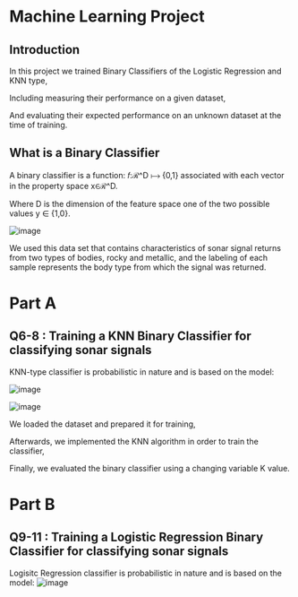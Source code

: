 # Machine Learning Project
## Introduction
In this project we trained Binary Classifiers of the Logistic Regression and KNN type, 

Including measuring their performance on a given dataset,

And evaluating their expected performance on an unknown dataset at the time of training.

## What is a Binary Classifier
A binary classifier is a function: 𝑓:ℛ^D ⟼ {0,1} associated with each vector in the property space x∈ℛ^D.

Where D is the dimension of the feature space one of the two possible values y ∈ {1,0}.

![image](https://github.com/YakirHasid/Machine-Learning-Project/assets/120096653/b9be8a5f-ff2b-4768-88d3-ca2f7c936ccb)


We used this data set that contains characteristics of sonar signal returns from two types of bodies, rocky and metallic, and the labeling of
each sample represents the body type from which the signal was returned.

# Part A
## Q6-8 : Training a KNN Binary Classifier for classifying sonar signals
KNN-type classifier is probabilistic in nature and is based on the model:

![image](https://github.com/YakirHasid/Machine-Learning-Project/assets/120096653/94a5d054-ffd5-437f-9beb-279f3b96962e)

![image](https://github.com/YakirHasid/Machine-Learning-Project/assets/120096653/6e7a3272-b54d-4e71-92f8-e07f91d2fbe3)

We loaded the dataset and prepared it for training,

Afterwards, we implemented the KNN algorithm in order to train the classifier,

Finally, we evaluated the binary classifier using a changing variable K value.

# Part B
## Q9-11 : Training a Logistic Regression Binary Classifier for classifying sonar signals
Logisitc Regression classifier is probabilistic in nature and is based on the model:
![image](https://github.com/YakirHasid/Machine-Learning-Project/assets/120096653/1f9cedb9-d948-43f2-a16f-14a7fcf832a4)



